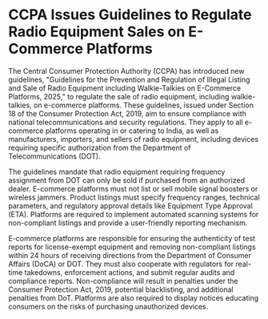 # CCPA Issues Guidelines to Regulate Radio Equipment Sales on E-Commerce Platforms

The Central Consumer Protection Authority (CCPA) has introduced new guidelines, "Guidelines for the Prevention and Regulation of Illegal Listing and Sale of Radio Equipment including Walkie-Talkies on E-Commerce Platforms, 2025," to regulate the sale of radio equipment, including walkie-talkies, on e-commerce platforms. These guidelines, issued under Section 18 of the Consumer Protection Act, 2019, aim to ensure compliance with national telecommunications and security regulations. They apply to all e-commerce platforms operating in or catering to India, as well as manufacturers, importers, and sellers of radio equipment, including devices requiring specific authorization from the Department of Telecommunications (DOT).

The guidelines mandate that radio equipment requiring frequency assignment from DOT can only be sold if purchased from an authorized dealer. E-commerce platforms must not list or sell mobile signal boosters or wireless jammers. Product listings must specify frequency ranges, technical parameters, and regulatory approval details like Equipment Type Approval (ETA). Platforms are required to implement automated scanning systems for non-compliant listings and provide a user-friendly reporting mechanism.

E-commerce platforms are responsible for ensuring the authenticity of test reports for license-exempt equipment and removing non-compliant listings within 24 hours of receiving directions from the Department of Consumer Affairs (DoCA) or DOT. They must also cooperate with regulators for real-time takedowns, enforcement actions, and submit regular audits and compliance reports. Non-compliance will result in penalties under the Consumer Protection Act, 2019, potential blacklisting, and additional penalties from DoT. Platforms are also required to display notices educating consumers on the risks of purchasing unauthorized devices.
